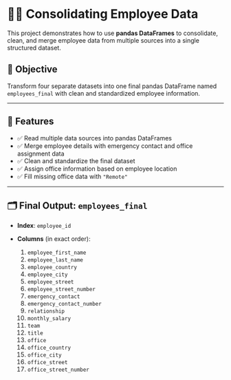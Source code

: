 # 🧑‍💼 Consolidating Employee Data

This project demonstrates how to use **pandas DataFrames** to consolidate, clean, and merge employee data from multiple sources into a single structured dataset.

## 📌 Objective

Transform four separate datasets into one final pandas DataFrame named `employees_final` with clean and standardized employee information.

---

## 🧩 Features

* ✅ Read multiple data sources into pandas DataFrames
* ✅ Merge employee details with emergency contact and office assignment data
* ✅ Clean and standardize the final dataset
* ✅ Assign office information based on employee location
* ✅ Fill missing office data with `"Remote"`

---

## 🗂️ Final Output: `employees_final`

* **Index**: `employee_id`
* **Columns** (in exact order):

  1. `employee_first_name`
  2. `employee_last_name`
  3. `employee_country`
  4. `employee_city`
  5. `employee_street`
  6. `employee_street_number`
  7. `emergency_contact`
  8. `emergency_contact_number`
  9. `relationship`
  10. `monthly_salary`
  11. `team`
  12. `title`
  13. `office`
  14. `office_country`
  15. `office_city`
  16. `office_street`
  17. `office_street_number`

